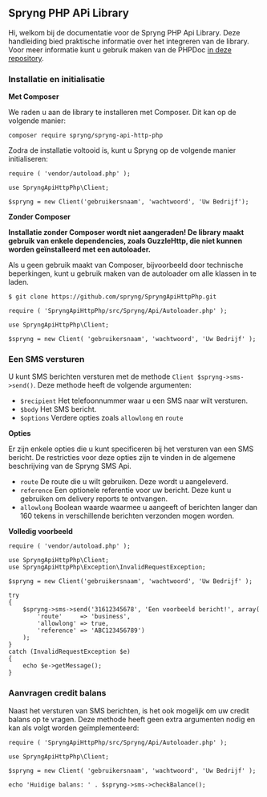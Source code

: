 ## Spryng PHP APi Library

Hi, welkom bij de documentatie voor de Spryng PHP Api Library. Deze handleiding bied praktische informatie over het integreren van de library. Voor meer informatie kunt u gebruik maken van de PHPDoc [in deze repository](https://github.com/Spryng/SpryngApiHttpPhpDocs).

### Installatie en initialisatie

__Met Composer__

We raden u aan de library te installeren met Composer. Dit kan op de volgende manier:

```
composer require spryng/spryng-api-http-php
```

Zodra de installatie voltooid is, kunt u Spryng op de volgende manier initialiseren:

```
require ( 'vendor/autoload.php' );

use SpryngApiHttpPhp\Client;

$spryng = new Client('gebruikersnaam', 'wachtwoord', 'Uw Bedrijf');
```

__Zonder Composer__

__Installatie zonder Composer wordt niet aangeraden! De library maakt gebruik van enkele dependencies, zoals GuzzleHttp, die niet kunnen worden geïnstalleerd met een autoloader.__

Als u geen gebruik maakt van Composer, bijvoorbeeld door technische beperkingen, kunt u gebruik maken van de autoloader om alle klassen in te laden.

```
$ git clone https://github.com/spryng/SpryngApiHttpPhp.git
```

```
require ( 'SpryngApiHttpPhp/src/Spryng/Api/Autoloader.php' );

use SpryngApiHttpPhp\Client;

$spryng = new Client( 'gebruikersnaam', 'wachtwoord', 'Uw Bedrijf' );
```

### Een SMS versturen

U kunt SMS berichten versturen met de methode `Client $spryng->sms->send()`. Deze methode heeft de volgende argumenten:

* `$recipient` Het telefoonnummer waar u een SMS naar wilt versturen.
* `$body` Het SMS bericht.
* `$options` Verdere opties zoals `allowlong` en `route`

__Opties__

Er zijn enkele opties die u kunt specificeren bij het versturen van een SMS bericht. De restricties voor deze opties zijn te vinden in de algemene beschrijving van de Spryng SMS Api. 

* `route` De route die u wilt gebruiken. Deze wordt u aangeleverd.
* `reference` Een optionele referentie voor uw bericht. Deze kunt u gebruiken om delivery reports te ontvangen.
* `allowlong` Boolean waarde waarmee u aangeeft of berichten langer dan 160 tekens in verschillende berichten verzonden mogen worden.

__Volledig voorbeeld__

```
require ( 'vendor/autoload.php' );

use SpryngApiHttpPhp\Client;
use SpryngApiHttpPhp\Exception\InvalidRequestException;

$spryng = new Client('gebruikersnaam', 'wachtwoord', 'Uw Bedrijf' );

try
{
	$spryng->sms->send('31612345678', 'Een voorbeeld bericht!', array(
		'route'		=> 'business',
		'allowlong'	=> true,
		'reference'	=> 'ABC123456789')
	);
}
catch (InvalidRequestException $e)
{
	echo $e->getMessage();
}
```

### Aanvragen credit balans

Naast het versturen van SMS berichten, is het ook mogelijk om uw credit balans op te vragen. Deze methode heeft geen extra argumenten nodig en kan als volgt worden geïmplementeerd:

```
require ( 'SpryngApiHttpPhp/src/Spryng/Api/Autoloader.php' );

use SpryngApiHttpPhp\Client;

$spryng = new Client( 'gebruikersnaam', 'wachtwoord', 'Uw Bedrijf' );

echo 'Huidige balans: ' . $spryng->sms->checkBalance();
```